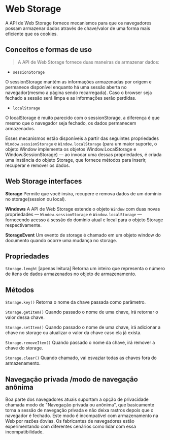 # Web Storage

A API de Web Storage fornece mecanismos para que os navegadores possam armazenar dados através de chave/valor de uma forma mais eficiente que os cookies.

## Conceitos e formas de uso
>A API de Web Storage fornece duas maneiras de armazenar dados:

- `sessionStorage`

O sessionStorage mantém as informações armazenadas por origem e permanece disponível enquanto há uma sessão aberta no navegador(mesmo a página sendo recarregada). Caso o browser seja fechado a sessão será limpa e as informações serão perdidas.

- `localStorage`

O localStorage é muito parecido com o sessionStorage, a diferença é que mesmo que o navegador seja fechado, os dados permanecem armazenados.


Esses mecanismos estão disponíveis a partir das seguintes propriedades `Window.sessionStorage` e `Window.localStorage` (para um maior suporte, o objeto Window implementa os objetos  Window.LocalStorage e Window.SessionStorage) — ao invocar uma dessas propriedades, é criada uma instância do objeto Storage, que fornece métodos para inserir, recuperar e remover os dados.

## Web Storage interfaces

**Storage**
Permite que você insira, recupere e remova dados de um domínio no storage(session ou local).

**Windows**
A API de Web Storage estende o objeto `Window` com duas novas propriedades — `Window.sessionStorage` e `Window.localStorage` —  fornecendo acesso à sessão do domínio atual e local para o objeto Storage respectivamente.

**StorageEvent**
Um evento de storage é chamado em um objeto window do documento quando ocorre uma mudança no storage.

## Propriedades

`Storage.lenght` [apenas leitura]
Retorna um inteiro que representa o número de itens de dados armazenados no objeto de armazenamento.

## Métodos

`Storage.key()`
Retorna o nome da chave passada como parâmetro.

`Storage.getItem()`
Quando passado o nome de uma chave, irá retornar o valor dessa chave.

`Storage.setItem()`
Quando passado o nome de uma chave, irá adicionar a chave no storage ou atualizar o valor da chave caso ela já exista.

`Storage.removeItem()`
Quando passado o nome da chave, irá remover a chave do storage.

`Storage.clear()`
Quando chamado, vai esvaziar todas as chaves fora do armazenamento.

## Navegação privada /modo de navegação anônima

Boa parte dos navegadores atuais suportam a opção de privacidade chamada modo de "Navegação privada ou anônima", que basicamente torna a sessão de navegação privada e não deixa rastros depois que o navegador é fechado. Este modo é incompatível com armazenamento na Web por razões óbvias. Os fabricantes de navegadores estão experimentando com diferentes cenários como lidar com essa incompatibilidade.
